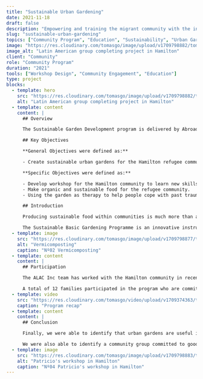 ```yaml
---
title: "Sustainable Urban Gardening"
date: 2021-11-18
draft: false
description: "Empowering and training the migrant community with the intention of creating vocational opportunities, new skills, and financial independence."
slug: "sustainable-urban-gardening"
topics: ["Community Program", "Education", "Sustainability", "Urban Gardening"]
image: "https://res.cloudinary.com/tomasgo/image/upload/v1709798882/tomas-master/img/group-sug_dhvobc.jpg"
image_alt: "Latin American group completing project in Hamilton"
client: "Community"
role: "Community Program"
duration: "2021"
tools: ["Workshop Design", "Community Engagement", "Education"]
type: project
blocks:
  - template: hero
    src: "https://res.cloudinary.com/tomasgo/image/upload/v1709798882/tomas-master/img/group-sug_dhvobc.jpg"
    alt: "Latin American group completing project in Hamilton"
  - template: content
    content: |
      ## Overview

      The Sustainable Garden Development program is delivered by Abroad Global Charitable Trust in order to empower and train the migrant with the intention of creating vocational opportunities, new skills, and financial independence.

      ## Key Objectives

      **General Objectives were defined as:**

      - Create sustainable urban gardens for the Hamilton refugee community.

      **Specific Objectives were defined as:**

      - Develop workshop for the Hamilton community to learn new skills related to sustainable gardens.
      - Make organic and sustainable food for the refugee community.
      - Using the garden as therapy to help people cope with past trauma.

      ## Introduction

      Producing sustainable food within communities is much more than accessing healthy food. There are also transformations in the people who cultivate their gardens and in their environments. Large cities worldwide promote and multiply this technology that has been increasing in recent years due to environmental problems.

      The Sustainable Basic Gardening Programme is an innovative instrument of urban sustainability since their benefits are multiple and transversal: they improve landscapes, generate new links between neighbours, strengthen identity and bond with the neighbourhood, strengthen values in horticulturists such as responsibility, solidarity, cooperation, perseverance, commitment and respect.
  - template: image
    src: "https://res.cloudinary.com/tomasgo/image/upload/v1709798877/tomas-master/img/sug_img_1_qpnsyl.webp"
    alt: "Vermicomposting"
    caption: "Nº02 Vermicomposting"
  - template: content
    content: |
      ## Participation

      The ALAC Inc team has worked with the Hamilton community in recent years. In a meeting with the community, we surveyed what type of program they would like to develop, and the majority wanted to do workshops related to gardens; this is how we were able to identify leaders to do the Sustainable Basic Gardening program. It helps them with self-empowerment, group identity, effective communication, cooperative agreements, creative strategies and self-expression.

      A total of 12 families participated in the program who are committed and wish to continue developing this project, continue delivering new skills to the community in Hamilton, and continue helping the community eat sustainably and ecologically.
  - template: video
    src: "https://res.cloudinary.com/tomasgo/video/upload/v1709374363/tomas-master/videos/Sustainable_Urban_Gardening_Program_czwuc0.mp4"
    caption: "Program recap"
  - template: content
    content: |
      ## Conclusion

      Finally, we were able to identify that urban gardens are useful instruments in ecological urban rehabilitation since they influence the social and environmental aspects of urban sustainability since they are intercultural and intergenerational.

      We were also able to identify a community group committed to good leaders willing to develop and organise the community to develop and learn new skills related to sustainable gardens. Within our continuous improvement plan with the group, we want to continue providing them with training tools to learn new skills that can serve them in the future.
  - template: image
    src: "https://res.cloudinary.com/tomasgo/image/upload/v1709798883/tomas-master/img/sug_img_2_punvwf.jpg"
    alt: "Patricio's workshop in Hamilton"
    caption: "Nº04 Patricio's workshop in Hamilton"
---
```

